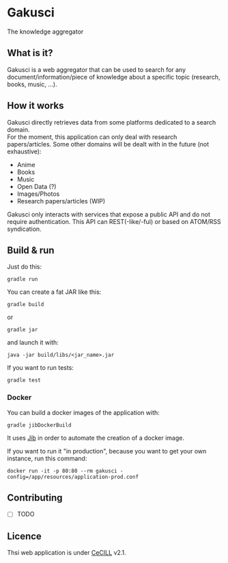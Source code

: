 # Gakusci #

The knowledge aggregator

## What is it? ##

Gakusci is a web aggregator that can be used to search for any document/information/piece of knowledge about a specific topic (research, books, music, ...).  


## How it works ##

Gakusci directly retrieves data from some platforms dedicated to a search domain.  
For the moment, this application can only deal with research papers/articles. Some other domains will be dealt with in the future (not exhaustive):

- Anime
- Books
- Music
- Open Data (?)
- Images/Photos
- Research papers/articles (WIP)

Gakusci only interacts with services that expose a public API and do not require authentication.
This API can REST(-like/-ful) or based on ATOM/RSS syndication.

## Build & run ##

Just do this:

```
gradle run
```

You can create a fat JAR like this: 

```
gradle build
```
or
```
gradle jar
```

and launch it with:

```
java -jar build/libs/<jar_name>.jar
```

If you want to run tests:

```
gradle test
```

### Docker ###

You can build a docker images of the application with:

```
gradle jibDockerBuild
```

It uses [Jib](https://github.com/GoogleContainerTools/jib) in order to automate the creation of a docker image.

If you want to run it "in production", because you want to get your own instance, run this command: 

```
docker run -it -p 80:80 --rm gakusci -config=/app/resources/application-prod.conf
```

## Contributing ##

- [ ] TODO

## Licence ##

Thsi web application is under [CeCILL](https://cecill.info/licences/Licence_CeCILL_V2.1-en.txt) v2.1.

